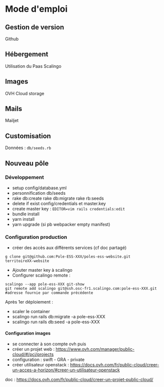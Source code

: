 # Mode d'emploi

## Gestion de version

Github

## Hébergement

Utilisation du Paas Scalingo

## Images

OVH Cloud storage

## Mails

Mailjet

## Customisation

Données : `db/seeds.rb`

## Nouveau pôle

### Développement

- setup config/database.yml
- personnification db/seeds
- rake db:create rake db:migrate rake rb:seeds
- delete if exist config/credentials et master.key
- create master key : `EDITOR=vim rails credentials:edit`
- bundle install
- yarn install
- yarn upgrade (si pb webpacker empty manifest)



### Configuration production

- créer des accès aux différents services (cf doc partagé)

```
g clone git@github.com:Pole-ESS-XXX/poles-ess-website.git territoireXX-website

```

- Ajouter master key à scalingo
- Configurer scalingo remote :

```
scalingo --app pole-ess-XXX git-show
git remote add scalingo git@ssh.osc-fr1.scalingo.com:pole-ess-XXX.git #adresse fournie par commande précédente
```

Après 1er déploiement :
- scaler le container
- scalingo run rails db:migrate -a pole-ess-XXX
- scalingo run rails db:seed -a pole-ess-XXX

#### Configuration images

- se connecter à son compte ovh puis
- créer un projet web : https://www.ovh.com/manager/public-cloud/#/pci/projects
- configuration : swift - GRA - private
- créer utilisateur openstack : https://docs.ovh.com/fr/public-cloud/creer-un-acces-a-horizon/#creer-un-utilisateur-openstack

doc : https://docs.ovh.com/fr/public-cloud/creer-un-projet-public-cloud/